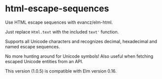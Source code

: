 # html-escape-sequences

Use HTML escape sequences with evancz/elm-html.

Just replace `Html.text` with the included `text'` function.

Supports all Unicode characters and recognizes decimal, hexadecimal and named escape sequences.

No more hunting around for Unicode symbols! Also useful when fetching escaped Unicode entities from an API.

This version (1.0.5) is compatible with Elm version 0.16.
